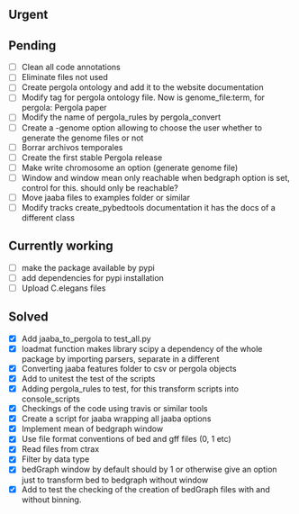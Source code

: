 ## Urgent


## Pending
- [ ] Clean all code annotations
- [ ] Eliminate files not used
- [ ] Create pergola ontology and add it to the website documentation
- [ ] Modify tag for pergola ontology file. Now is genome_file:term, for pergola: Pergola paper
- [ ] Modify the name of pergola_rules by pergola_convert
- [ ] Create a -genome option allowing to choose the user whether to generate the genome files or not
- [ ] Borrar archivos temporales
- [ ] Create the first stable Pergola release
- [ ] Make write chromosome an option (generate genome file)
- [ ] Window and window mean only reachable when bedgraph option is set, control for this. should only be reachable?
- [ ] Move jaaba files to examples folder or similar
- [ ] Modify tracks create_pybedtools documentation it has the docs of a different class

## Currently working
- [ ] make the package available by pypi
- [ ] add dependencies for pypi installation
- [ ] Upload C.elegans files

## Solved
- [X] Add jaaba_to_pergola to test_all.py
- [X] loadmat function makes library scipy a dependency of the whole package by importing parsers, separate in a different
- [X] Converting jaaba features folder to csv or pergola objects  
- [X] Add to unitest the test of the scripts
- [X] Adding pergola_rules to test, for this transform scripts into console_scripts
- [X] Checkings of the code using travis or similar tools
- [X] Create a script for jaaba wrapping all jaaba options
- [X] Implement mean of bedgraph window
- [X] Use file format conventions of bed and gff files (0, 1 etc)
- [X] Read files from ctrax
- [X] Filter by data type
- [X] bedGraph window by default should by 1 or otherwise give an option just to transform bed to bedgraph without window
- [X] Add to test the checking of the creation of bedGraph files with and without binning.